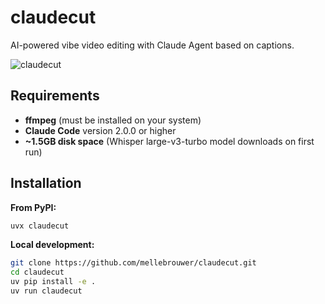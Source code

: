 # claudecut

AI-powered vibe video editing with Claude Agent based on captions.

![claudecut](img/claudecut.png)

## Requirements

- **ffmpeg** (must be installed on your system)
- **Claude Code** version 2.0.0 or higher
- **~1.5GB disk space** (Whisper large-v3-turbo model downloads on first run)

## Installation

**From PyPI:**
```bash
uvx claudecut
```

**Local development:**
```bash
git clone https://github.com/mellebrouwer/claudecut.git
cd claudecut
uv pip install -e .
uv run claudecut
```
